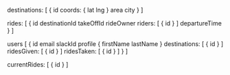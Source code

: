 destinations: [
    { 
        id
        coords: {
            lat
            lng
        }
        area
        city
    }
]

rides: [
    {
        id
        destinationId
        takeOffId
        rideOwner
        riders: [
            {
                id
            }
        ]
        departureTime
    }
]

users [
    {
        id
        email
        slackId
        profile {
            firstName
            lastName
        }
        destinations: [
            {
                id
            }
        ]
        ridesGiven: [
            {
                id
            }
        ]
        ridesTaken: [
            {
                id
            }
        ]
    }
]

currentRides: [
    {
        id
    }
]